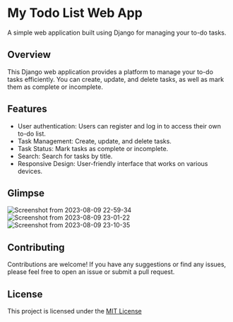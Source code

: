 # My Todo List Web App

A simple web application built using Django for managing your to-do tasks.

## Overview

This Django web application provides a platform to manage your to-do tasks efficiently. You can create, update, and delete tasks, as well as mark them as complete or incomplete.

## Features

- User authentication: Users can register and log in to access their own to-do list.
- Task Management: Create, update, and delete tasks.
- Task Status: Mark tasks as complete or incomplete.
- Search: Search for tasks by title.
- Responsive Design: User-friendly interface that works on various devices.

## Glimpse

![Screenshot from 2023-08-09 22-59-34](https://github.com/ghubrakesh/my_todo_list/assets/102187286/ac1986a5-4b0b-4e7c-ba2b-d66ae2dcbd9f)
![Screenshot from 2023-08-09 23-01-22](https://github.com/ghubrakesh/my_todo_list/assets/102187286/658bf5f1-c995-46dd-b024-e15bb1268e2e)
![Screenshot from 2023-08-09 23-10-35](https://github.com/ghubrakesh/my_todo_list/assets/102187286/80af6e7f-497f-4fee-8121-4e8d12518a31)

## Contributing
Contributions are welcome! If you have any suggestions or find any issues, please feel free to open an issue or submit a pull request.

## License
This project is licensed under the [MIT License](https://opensource.org/license/mit/)

